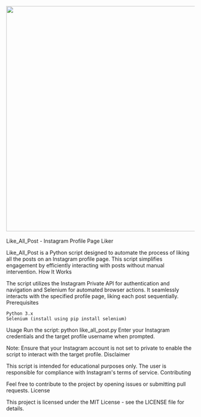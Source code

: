 <img src= 'https://media.giphy.com/media/bygAvK0wKS4S6rXSXC/giphy.gif' width=600 > <br><br>
Like_All_Post - Instagram Profile Page Liker

Like_All_Post is a Python script designed to automate the process of liking all the posts on an Instagram profile page. This script simplifies engagement by efficiently interacting with posts without manual intervention.
How It Works

The script utilizes the Instagram Private API for authentication and navigation and Selenium for automated browser actions. It seamlessly interacts with the specified profile page, liking each post sequentially.
Prerequisites

    Python 3.x
    Selenium (install using pip install selenium)

Usage
    Run the script: python like_all_post.py
    Enter your Instagram credentials and the target profile username when prompted.

Note: Ensure that your Instagram account is not set to private to enable the script to interact with the target profile.
Disclaimer

This script is intended for educational purposes only. The user is responsible for compliance with Instagram's terms of service.
Contributing

Feel free to contribute to the project by opening issues or submitting pull requests.
License

This project is licensed under the MIT License - see the LICENSE file for details.
